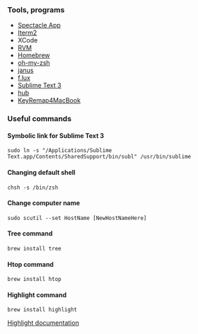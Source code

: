 ### Tools, programs
  * [Spectacle App](http://spectacleapp.com)
  * [Iterm2](http://www.iterm2.com)
  * XCode
  * [RVM](http://rvm.io/)
  * [Homebrew](http://brew.sh/)
  * [oh-my-zsh](https://github.com/robbyrussell/oh-my-zsh)
  * [janus](https://github.com/carlhuda/janus)
  * [f.lux](https://justgetflux.com/)
  * [Sublime Text 3](http://www.sublimetext.com/3)
  * [hub](https://github.com/github/hub)
  * [KeyRemap4MacBook](https://pqrs.org/macosx/keyremap4macbook/)

### Useful commands

#### Symbolic link for Sublime Text 3

```
sudo ln -s "/Applications/Sublime Text.app/Contents/SharedSupport/bin/subl" /usr/bin/sublime
```

#### Changing default shell

```
chsh -s /bin/zsh
```

#### Change computer name

```
sudo scutil --set HostName [NewHostNameHere]
```

#### Tree command

```
brew install tree
```

#### Htop command

```
brew install htop
```

#### Highlight command

```
brew install highlight
```

[Highlight documentation](http://www.andre-simon.de/doku/highlight/en/highlight.php)
